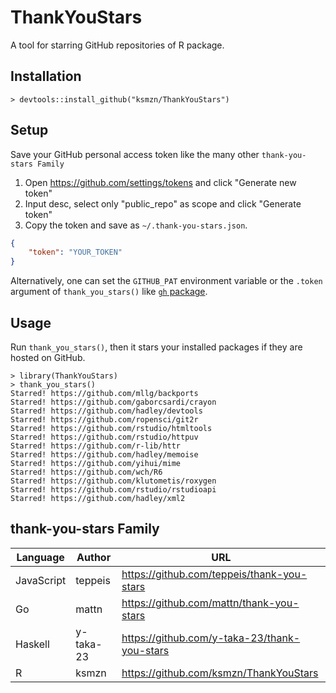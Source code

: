 ThankYouStars
====

A tool for starring GitHub repositories of R package.

## Installation

```console
> devtools::install_github("ksmzn/ThankYouStars")
```

## Setup

Save your GitHub personal access token like the many other `thank-you-stars Family`

1. Open https://github.com/settings/tokens and click "Generate new token"
2. Input desc, select only "public_repo" as scope and click "Generate token"
3. Copy the token and save as `~/.thank-you-stars.json`.
```json
{
    "token": "YOUR_TOKEN"
}
```

Alternatively, one can set the `GITHUB_PAT` environment variable or the `.token` argument of `thank_you_stars()` like [`gh` package](https://github.com/r-lib/gh).

## Usage

Run `thank_you_stars()`, then it stars your installed packages if they are hosted on GitHub.

```console
> library(ThankYouStars)
> thank_you_stars()
Starred! https://github.com/mllg/backports
Starred! https://github.com/gaborcsardi/crayon
Starred! https://github.com/hadley/devtools
Starred! https://github.com/ropensci/git2r
Starred! https://github.com/rstudio/htmltools
Starred! https://github.com/rstudio/httpuv
Starred! https://github.com/r-lib/httr
Starred! https://github.com/hadley/memoise
Starred! https://github.com/yihui/mime
Starred! https://github.com/wch/R6
Starred! https://github.com/klutometis/roxygen
Starred! https://github.com/rstudio/rstudioapi
Starred! https://github.com/hadley/xml2
```

## thank-you-stars Family

| Language   | Author    | URL                                          |
|------------|-----------|----------------------------------------------|
| JavaScript | teppeis   | https://github.com/teppeis/thank-you-stars   |
| Go         | mattn     | https://github.com/mattn/thank-you-stars     |
| Haskell    | y-taka-23 | https://github.com/y-taka-23/thank-you-stars |
| R          | ksmzn     | https://github.com/ksmzn/ThankYouStars       |

